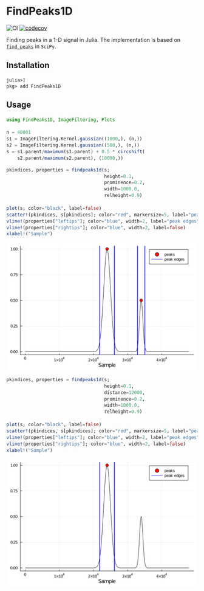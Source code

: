 # FindPeaks1D
![CI](https://github.com/ymtoo/FindPeaks1D.jl/workflows/CI/badge.svg)
[![codecov](https://codecov.io/gh/ymtoo/FindPeaks1D.jl/branch/master/graph/badge.svg)](https://codecov.io/gh/ymtoo/FindPeaks1D.jl)


Finding peaks in a 1-D signal in Julia. The implementation is based on [`find_peaks`](https://docs.scipy.org/doc/scipy/reference/generated/scipy.signal.find_peaks.html) in `SciPy`.

## Installation
```julia-repl
julia>]
pkg> add FindPeaks1D
```

## Usage
```julia
using FindPeaks1D, ImageFiltering, Plots

n = 48001
s1 = ImageFiltering.Kernel.gaussian((1000,), (n,))
s2 = ImageFiltering.Kernel.gaussian((500,), (n,))
s = s1.parent/maximum(s1.parent) + 0.5 * circshift(
    s2.parent/maximum(s2.parent), (10000,))
```
```julia
pkindices, properties = findpeaks1d(s; 
                                    height=0.1, 
                                    prominence=0.2, 
                                    width=1000.0, 
                                    relheight=0.9)

plot(s; color="black", label=false)
scatter!(pkindices, s[pkindices]; color="red", markersize=5, label="peaks")
vline!(properties["leftips"]; color="blue", width=2, label="peak edges")
vline!(properties["rightips"]; color="blue", width=2, label=false)
xlabel!("Sample")
```
![window](peaks-1.svg)
```julia
pkindices, properties = findpeaks1d(s; 
                                    height=0.1, 
                                    distance=12000, 
                                    prominence=0.2, 
                                    width=1000.0, 
                                    relheight=0.9)

plot(s; color="black", label=false)
scatter!(pkindices, s[pkindices]; color="red", markersize=5, label="peaks")
vline!(properties["leftips"]; color="blue", width=2, label="peak edges")
vline!(properties["rightips"]; color="blue", width=2, label=false)
xlabel!("Sample")
```
![window](peaks-2.svg)
